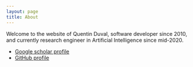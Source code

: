 ```yaml
---
layout: page
title: About
---
```


<p>
Welcome to the website of Quentin Duval, software developer since 2010, and currently research engineer in Artificial Intelligence since mid-2020.
</p>

<ul>
    <li><a href="https://scholar.google.com/citations?user=XTaVGqYAAAAJ">Google scholar profile</a></li>
    <li><a href="https://github.com/QuentinDuval">GitHub profile</a></li>
</ul>

